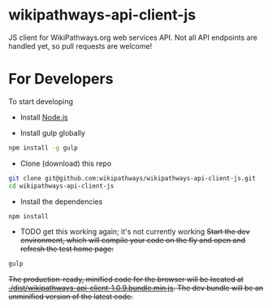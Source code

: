 wikipathways-api-client-js
==============

JS client for WikiPathways.org web services API. Not all API endpoints are handled yet, so pull requests are welcome!

# For Developers

To start developing

* Install [Node.js](https://nodejs.org/)

* Install gulp globally
```bash
npm install -g gulp
```
* Clone (download) this repo
```bash
git clone git@github.com:wikipathways/wikipathways-api-client-js.git
cd wikipathways-api-client-js
```
* Install the dependencies
```bash
npm install
```
* TODO get this working again; it's not currently working ~~Start the dev environment, which will compile your code on the fly and open and refresh the test home page:~~
```bash
gulp
```

~~The production-ready, minified code for the browser will be located at [./dist/wikipathways-api-client-1.0.9.bundle.min.js](https://github.com/wikipathways/wikipathways-api-client-js/blob/master/dist/wikipathways-api-client-1.0.9.bundle.min.js). The dev bundle will be an unminified version of the latest code.~~
